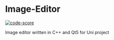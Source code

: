 # Image-Editor

[![code-score](https://img.shields.io/badge/Embold%20rating-4.07/5-success.svg)](#)

Image editor written in C++ and Qt5 for Uni project
